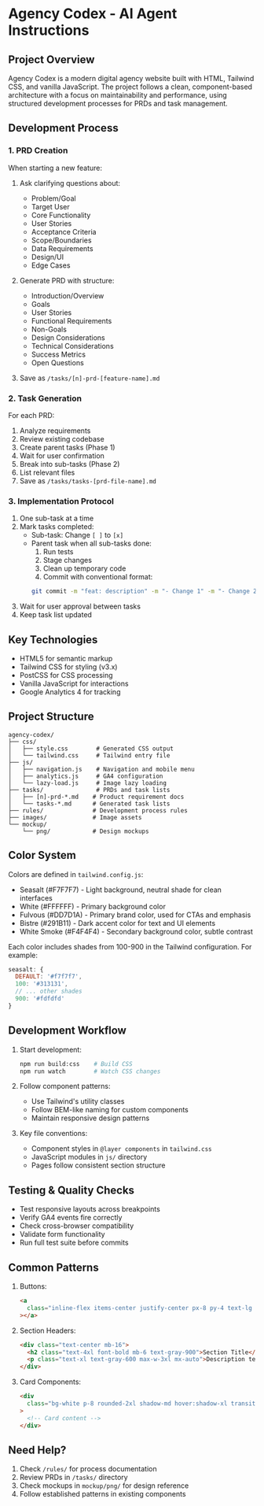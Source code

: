 # Agency Codex - AI Agent Instructions

## Project Overview

Agency Codex is a modern digital agency website built with HTML, Tailwind CSS, and vanilla JavaScript. The project follows a clean, component-based architecture with a focus on maintainability and performance, using structured development processes for PRDs and task management.

## Development Process

### 1. PRD Creation

When starting a new feature:

1. Ask clarifying questions about:

   - Problem/Goal
   - Target User
   - Core Functionality
   - User Stories
   - Acceptance Criteria
   - Scope/Boundaries
   - Data Requirements
   - Design/UI
   - Edge Cases

2. Generate PRD with structure:

   - Introduction/Overview
   - Goals
   - User Stories
   - Functional Requirements
   - Non-Goals
   - Design Considerations
   - Technical Considerations
   - Success Metrics
   - Open Questions

3. Save as `/tasks/[n]-prd-[feature-name].md`

### 2. Task Generation

For each PRD:

1. Analyze requirements
2. Review existing codebase
3. Create parent tasks (Phase 1)
4. Wait for user confirmation
5. Break into sub-tasks (Phase 2)
6. List relevant files
7. Save as `/tasks/tasks-[prd-file-name].md`

### 3. Implementation Protocol

1. One sub-task at a time
2. Mark tasks completed:
   - Sub-task: Change `[ ]` to `[x]`
   - Parent task when all sub-tasks done:
     1. Run tests
     2. Stage changes
     3. Clean up temporary code
     4. Commit with conventional format:
     ```bash
     git commit -m "feat: description" -m "- Change 1" -m "- Change 2" -m "Task reference"
     ```
3. Wait for user approval between tasks
4. Keep task list updated

## Key Technologies

- HTML5 for semantic markup
- Tailwind CSS for styling (v3.x)
- PostCSS for CSS processing
- Vanilla JavaScript for interactions
- Google Analytics 4 for tracking

## Project Structure

```
agency-codex/
├── css/
│   ├── style.css        # Generated CSS output
│   └── tailwind.css     # Tailwind entry file
├── js/
│   ├── navigation.js    # Navigation and mobile menu
│   ├── analytics.js     # GA4 configuration
│   └── lazy-load.js     # Image lazy loading
├── tasks/               # PRDs and task lists
│   ├── [n]-prd-*.md    # Product requirement docs
│   └── tasks-*.md      # Generated task lists
├── rules/              # Development process rules
├── images/             # Image assets
└── mockup/
    └── png/            # Design mockups
```

## Color System

Colors are defined in `tailwind.config.js`:

- Seasalt (#F7F7F7) - Light background, neutral shade for clean interfaces
- White (#FFFFFF) - Primary background color
- Fulvous (#DD7D1A) - Primary brand color, used for CTAs and emphasis
- Bistre (#291B11) - Dark accent color for text and UI elements
- White Smoke (#F4F4F4) - Secondary background color, subtle contrast

Each color includes shades from 100-900 in the Tailwind configuration. For example:

```js
seasalt: {
  DEFAULT: '#f7f7f7',
  100: '#313131',
  // ... other shades
  900: '#fdfdfd'
}
```

## Development Workflow

1. Start development:

   ```bash
   npm run build:css    # Build CSS
   npm run watch        # Watch CSS changes
   ```

2. Follow component patterns:

   - Use Tailwind's utility classes
   - Follow BEM-like naming for custom components
   - Maintain responsive design patterns

3. Key file conventions:
   - Component styles in `@layer components` in `tailwind.css`
   - JavaScript modules in `js/` directory
   - Pages follow consistent section structure

## Testing & Quality Checks

- Test responsive layouts across breakpoints
- Verify GA4 events fire correctly
- Check cross-browser compatibility
- Validate form functionality
- Run full test suite before commits

## Common Patterns

1. Buttons:

   ```html
   <a
     class="inline-flex items-center justify-center px-8 py-4 text-lg font-semibold rounded-lg text-white bg-secondary-500 hover:bg-secondary-600 shadow-lg hover:shadow-xl transition-all duration-300"
   ></a>
   ```

2. Section Headers:

   ```html
   <div class="text-center mb-16">
     <h2 class="text-4xl font-bold mb-6 text-gray-900">Section Title</h2>
     <p class="text-xl text-gray-600 max-w-3xl mx-auto">Description text</p>
   </div>
   ```

3. Card Components:
   ```html
   <div
     class="bg-white p-8 rounded-2xl shadow-md hover:shadow-xl transition-shadow duration-300 border border-gray-100"
   >
     <!-- Card content -->
   </div>
   ```

## Need Help?

1. Check `/rules/` for process documentation
2. Review PRDs in `/tasks/` directory
3. Check mockups in `mockup/png/` for design reference
4. Follow established patterns in existing components
